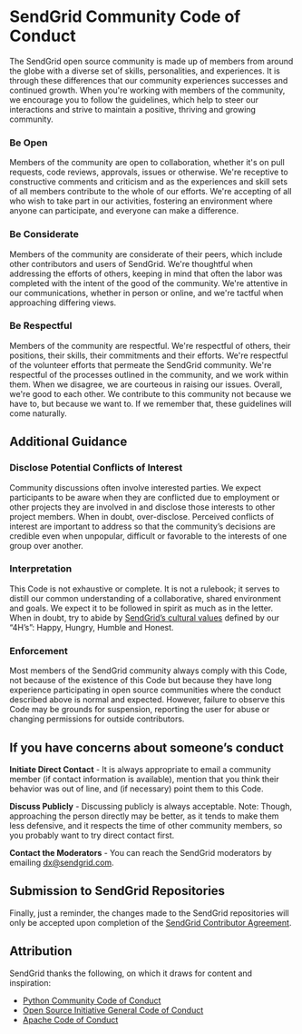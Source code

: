 # SendGrid Community Code of Conduct

The SendGrid open source community is made up of members from around the globe with a diverse set of skills, personalities, and experiences. It is through these differences that our community experiences successes and continued growth. When you're working with members of the community, we encourage you to follow the guidelines, which help to steer our interactions and strive to maintain a positive, thriving and growing community. 

### Be Open
Members of the community are open to collaboration, whether it's on pull requests, code reviews, approvals, issues or otherwise. We're receptive to constructive comments and criticism and as the experiences and skill sets of all members contribute to the whole of our efforts. We're accepting of all who wish to take part in our activities, fostering an environment where anyone can participate, and everyone can make a difference.

### Be Considerate
Members of the community are considerate of their peers, which include other contributors and users of SendGrid. We're thoughtful when addressing the efforts of others, keeping in mind that often the labor was completed with the intent of the good of the community. We're attentive in our communications, whether in person or online, and we're tactful when approaching differing views.

### Be Respectful
Members of the community are respectful. We're respectful of others, their positions, their skills, their commitments and their efforts. We're respectful of the volunteer efforts that permeate the SendGrid community. We're respectful of the processes outlined in the community, and we work within them. When we disagree, we are courteous in raising our issues.  Overall, we're good to each other. We contribute to this community not because we have to, but because we want to. If we remember that, these guidelines will come naturally.

## Additional Guidance 

### Disclose Potential Conflicts of Interest
Community discussions often involve interested parties. We expect participants to be aware when they are conflicted due to employment or other projects they are involved in and disclose those interests to other project members. When in doubt, over-disclose. Perceived conflicts of interest are important to address so that the community’s decisions are credible even when unpopular, difficult or favorable to the interests of one group over another.

### Interpretation
This Code is not exhaustive or complete. It is not a rulebook; it serves to distill our common understanding of a collaborative, shared environment and goals. We expect it to be followed in spirit as much as in the letter.  When in doubt, try to abide by [SendGrid’s cultural values](https://sendgrid.com/blog/employee-engagement-the-4h-way) defined by our “4H’s”: Happy, Hungry, Humble and Honest.  

### Enforcement
Most members of the SendGrid community always comply with this Code, not because of the existence of this Code but because they have long experience participating in open source communities where the conduct described above is normal and expected. However, failure to observe this Code may be grounds for suspension, reporting the user for abuse or changing permissions for outside contributors.

## If you have concerns about someone’s conduct
**Initiate Direct Contact** - It is always appropriate to email a community member (if contact information is available), mention that you think their behavior was out of line, and (if necessary) point them to this Code.

**Discuss Publicly** - Discussing publicly is always acceptable. Note: Though, approaching the person directly may be better, as it tends to make them less defensive, and it respects the time of other community members, so you probably want to try direct contact first.

**Contact the Moderators** - You can reach the SendGrid moderators by emailing dx@sendgrid.com.

## Submission to SendGrid Repositories
Finally, just a reminder, the changes made to the SendGrid repositories will only be accepted upon completion of the [SendGrid Contributor Agreement](https://cla.sendgrid.com). 

## Attribution

SendGrid thanks the following, on which it draws for content and inspiration:

* [Python Community Code of Conduct](https://www.python.org/psf/codeofconduct/)  
* [Open Source Initiative General Code of Conduct](https://opensource.org/codeofconduct) 
* [Apache Code of Conduct](https://www.apache.org/foundation/policies/conduct.html)